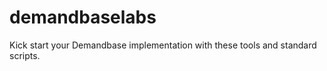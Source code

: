 demandbaselabs
==============

Kick start your Demandbase implementation with these tools and standard scripts.